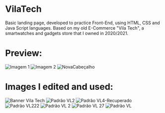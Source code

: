 # VilaTech
Basic landing page, developed to practice Front-End, using HTML, CSS and Java Script languages. Based on my old E-Commerce "Vila Tech", a smartwatches and gadgets store that I owned in 2020/2021.
##

# Preview:
![Imagem 1](https://user-images.githubusercontent.com/87238104/149430202-2f5d200d-0c47-41aa-b069-db01484e8f1e.png)
![Imagem 2](https://user-images.githubusercontent.com/87238104/149430209-290251ad-9909-4607-8eae-6c862b215361.png)
![NovaCabeçalho](https://user-images.githubusercontent.com/87238104/149430220-b0d0e4b7-22d8-495b-9a84-25423e9873b6.png)

# Images I edited and used:
![Banner Vila Tech](https://user-images.githubusercontent.com/87238104/149430245-86b60b8a-f14f-405b-8e1e-9a4048ce808a.png)
![Padrão VL2](https://user-images.githubusercontent.com/87238104/149430294-55b1b8d7-0a41-4156-a853-5555b48f8d1e.png)
![Padrão VL4-Recuperado](https://user-images.githubusercontent.com/87238104/149430302-03691781-0249-40eb-a33c-70095da26883.png)
![Padrão VL222](https://user-images.githubusercontent.com/87238104/149430309-afe864cf-392b-43e4-a3af-763935fd4cc0.png)
![Padrão VL 2](https://user-images.githubusercontent.com/87238104/149430310-ab27f832-8186-47a0-824b-b31b27912564.png)
![Padrão VL 27](https://user-images.githubusercontent.com/87238104/149430312-16b2cae9-95b3-46ce-8d44-e4d029f394b8.png)
![Padrão VL](https://user-images.githubusercontent.com/87238104/149430313-73be06d1-5ad7-4556-8d87-c1dfb17af3b0.png)
